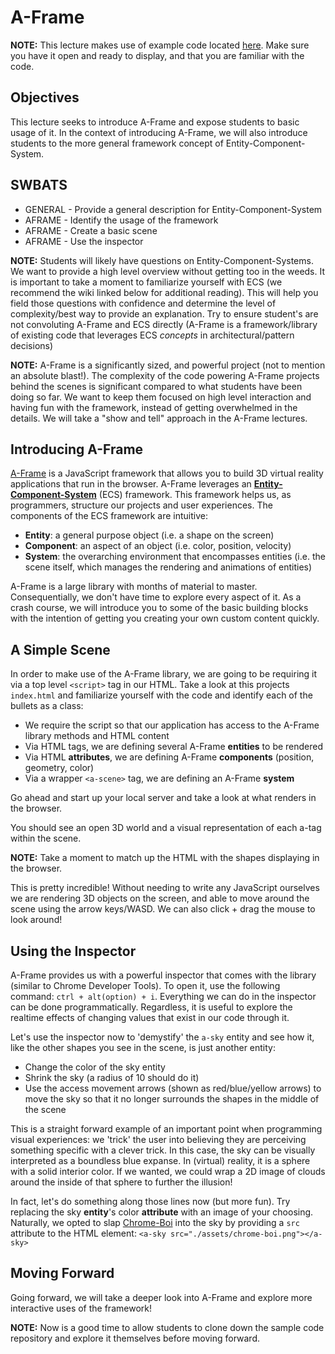# A-Frame

**NOTE:** This lecture makes use of example code located [here][example]. Make sure you have it open and ready to display, and that you are familiar with the code.  

## Objectives

This lecture seeks to introduce A-Frame and expose students to basic usage of it. In the context of introducing A-Frame, we will also introduce students to the more general framework concept of Entity-Component-System.


## SWBATS

+ GENERAL - Provide a general description for Entity-Component-System
+ AFRAME - Identify the usage of the framework
+ AFRAME - Create a basic scene
+ AFRAME - Use the inspector

**NOTE:** Students will likely have questions on Entity-Component-Systems. We want to provide a high level overview without getting too in the weeds. It is important to take a moment to familiarize yourself with ECS (we recommend the wiki linked below for additional reading). This will help you field those questions with confidence and determine the level of complexity/best way to provide an explanation. Try to ensure student's are not convoluting A-Frame and ECS directly (A-Frame is a framework/library of existing code that leverages ECS _concepts_ in architectural/pattern decisions)

**NOTE:** A-Frame is a significantly sized, and powerful project (not to mention an absolute blast!). The complexity of the code powering A-Frame projects behind the scenes is significant compared to what students have been doing so far. We want to keep them focused on high level interaction and having fun with the framework, instead of getting overwhelmed in the details. We will take a "show and tell" approach in the A-Frame lectures.


## Introducing A-Frame

[A-Frame][a-frame-intro] is a JavaScript framework that allows you to build 3D virtual reality applications that run in the browser. A-Frame leverages an [**Entity-Component-System**][ecs] (ECS) framework. This framework helps us, as programmers, structure our projects and user experiences. The components of the ECS framework are intuitive:
  - **Entity**: a general purpose object (i.e. a shape on the screen)
  - **Component**: an aspect of an object (i.e. color, position, velocity)
  - **System**: the overarching environment that encompasses entities (i.e. the scene itself, which manages the rendering and animations of entities)

A-Frame is a large library with months of material to master. Consequentially, we don't have time to explore every aspect of it. As a crash course, we will introduce you to some of the basic building blocks with the intention of getting you creating your own custom content quickly.  

## A Simple Scene

In order to make use of the A-Frame library, we are going to be requiring it via a top level `<script>` tag in our HTML. Take a look at this projects `index.html` and familiarize yourself with the code and identify each of the bullets as a class:
  - We require the script so that our application has access to the A-Frame library methods and HTML content
  - Via HTML tags, we are defining several A-Frame **entities** to be rendered
  - Via HTML **attributes**, we are defining A-Frame **components** (position, geometry, color)
  - Via a wrapper `<a-scene>` tag, we are defining an A-Frame **system**

Go ahead and start up your local server and take a look at what renders in the browser. 

You should see an open 3D world and a visual representation of each a-tag within the scene. 

**NOTE:** Take a moment to match up the HTML with the shapes displaying in the browser.

This is pretty incredible! Without needing to write any JavaScript ourselves we are rendering 3D objects on the screen, and able to move around the scene using the arrow keys/WASD. We can also click + drag the mouse to look around!

## Using the Inspector

A-Frame provides us with a powerful inspector that comes with the library (similar to Chrome Developer Tools). To open it, use the following command: `ctrl + alt(option) + i`. Everything we can do in the inspector can be done programmatically. Regardless, it is useful to explore the realtime effects of changing values that exist in our code through it.

Let's use the inspector now to 'demystify' the `a-sky` entity and see how it, like the other shapes you see in the scene, is just another entity:
  - Change the color of the sky entity
  - Shrink the sky (a radius of 10 should do it)
  - Use the access movement arrows (shown as red/blue/yellow arrows) to move the sky so that it no longer surrounds the shapes in the middle of the scene

This is a straight forward example of an important point when programming visual experiences: we 'trick' the user into believing they are perceiving something specific with a clever trick. In this case, the sky can be visually interpreted as a boundless blue expanse. In (virtual) reality, it is a sphere with a solid interior color. If we wanted, we could wrap a 2D image of clouds around the inside of that sphere to further the illusion!

In fact, let's do something along those lines now (but more fun). Try replacing the sky **entity**'s color **attribute** with an image of your choosing. Naturally, we opted to slap [Chrome-Boi][rejected-chrome-boi] into the sky by providing a `src` attribute to the HTML element: `<a-sky src="./assets/chrome-boi.png"></a-sky>`

## Moving Forward

Going forward, we will take a deeper look into A-Frame and explore more interactive uses of the framework!

**NOTE:** Now is a good time to allow students to clone down the sample code repository and explore it themselves before moving forward.

[rejected-chrome-boi]: "https://en.wikipedia.org/wiki/Draft:Chrome_Boi"
[ecs]: "https://en.wikipedia.org/wiki/Entity%E2%80%93component%E2%80%93system"
[a-frame-intro]: "https://aframe.io/docs/0.8.0/introduction/"
[example]: https://github.com/learn-co-curriculum/kwk-level-2-a-frame-lecture-code
